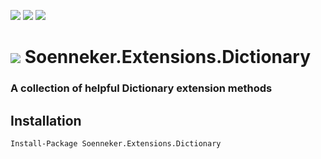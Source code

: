 [![](https://img.shields.io/nuget/v/Soenneker.Extensions.Dictionary.svg?style=for-the-badge)](https://www.nuget.org/packages/Soenneker.Extensions.Dictionary/)
[![](https://img.shields.io/github/actions/workflow/status/soenneker/soenneker.extensions.dictionary/publish.yml?style=for-the-badge)](https://github.com/soenneker/soenneker.extensions.dictionary/actions/workflows/publish.yml)
[![](https://img.shields.io/nuget/dt/Soenneker.Extensions.Dictionary.svg?style=for-the-badge)](https://www.nuget.org/packages/Soenneker.Extensions.Dictionary/)

# ![](https://user-images.githubusercontent.com/4441470/224455560-91ed3ee7-f510-4041-a8d2-3fc093025112.png) Soenneker.Extensions.Dictionary
### A collection of helpful Dictionary extension methods

## Installation

```
Install-Package Soenneker.Extensions.Dictionary
```